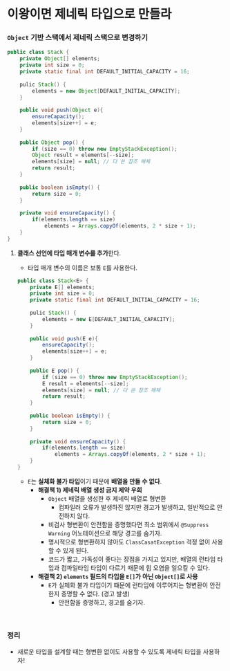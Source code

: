 # 이왕이면 제네릭 타입으로 만들라

### `Object` 기반 스택에서 제네릭 스택으로 변경하기

```java
public class Stack {
    private Object[] elements;
    private int size = 0;
    private static final int DEFAULT_INITIAL_CAPACITY = 16;
    
    pulic Stack() {
        elements = new Object[DEFAULT_INITIAL_CAPACITY];
    }
    
    public void push(Object e){
        ensureCapacity();
        elements[size++] = e;
    }
    
    public Object pop() {
        if (size == 0) throw new EmptyStackException();
        Object result = elements[--size];
        elements[size] = null; // 다 쓴 참조 해체
        return result;
    }
    
    public boolean isEmpty() {
        return size = 0;
    }
    
    private void ensureCapacity() {
        if(elements.length == size) 
            elements = Arrays.copyOf(elements, 2 * size + 1);
    }
}
```



1. **클래스 선언에 타입 매개 변수를 추가**한다.

   * 타입 매개 변수의 이름은 보통 `E`를 사용한다.

   ```java
   public class Stack<E> {
       private E[] elements;
       private int size = 0;
       private static final int DEFAULT_INITIAL_CAPACITY = 16;
       
       pulic Stack() {
           elements = new E[DEFAULT_INITIAL_CAPACITY];
       }
       
       public void push(E e){
           ensureCapacity();
           elements[size++] = e;
       }
       
       public E pop() {
           if (size == 0) throw new EmptyStackException();
           E result = elements[--size];
           elements[size] = null; // 다 쓴 참조 해체
           return result;
       }
       
       public boolean isEmpty() {
           return size = 0;
       }
       
       private void ensureCapacity() {
           if(elements.length == size) 
               elements = Arrays.copyOf(elements, 2 * size + 1);
       }
   }
   ```

   * `E`는 **실체화 불가 타입**이기 때문에 **배열을 만들 수 없다**.
     * **해결책 1) 제네릭 배열 생성 금지 제약 우회**
       * `Object` 배열을 생성한 후 제네릭 배열로 형변환
         * 컴파일러 오류가 발생하진 않지만 경고가 발생하고, 일반적으로 안전하지 않다.
       * 비검사 형변환이 안전함을 증명했다면 최소 범위에서 `@Suppress Warning` 어노테이션으로 해당 경고를 숨기자.
       * 명시적으로 형변환하지 않아도 `ClassCasatException` 걱정 없이 사용할 수 있게 된다. 
       * 코드가 짧고, 가독성이 좋다는 장점을 가지고 있지만, 배열의 런타임 타입과 컴파일타임 타입이 다르기 때문에 힘 오염을 일으킬 수 있다.
     * **해결책 2) `elements` 필드의 타입을 `E[]`가 아닌 `Object[]`로 사용**
       * `E`가 실체화 불가 타입이기 떄문에 런타임에 이루어지는 형변환이 안전한지 증명할 수 없다. (경고 발생)
         * 안전함을 증명하고, 경고를 숨기자.

<br>



### 정리

* 새로운 타입을 설계할 때는 형변환 없이도 사용할 수 있도록 제네릭 타입을 사용하자!

